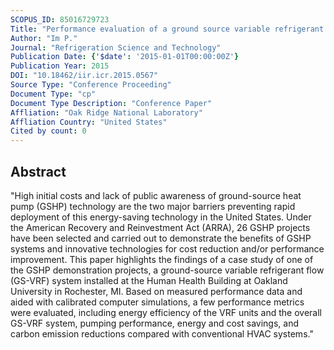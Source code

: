 ```yaml
---
SCOPUS_ID: 85016729723
Title: "Performance evaluation of a ground source variable refrigerant flow (VRF) system for a university building in cold climate"
Author: "Im P."
Journal: "Refrigeration Science and Technology"
Publication Date: {'$date': '2015-01-01T00:00:00Z'}
Publication Year: 2015
DOI: "10.18462/iir.icr.2015.0567"
Source Type: "Conference Proceeding"
Document Type: "cp"
Document Type Description: "Conference Paper"
Affliation: "Oak Ridge National Laboratory"
Affliation Country: "United States"
Cited by count: 0
---
```


## Abstract
"High initial costs and lack of public awareness of ground-source heat pump (GSHP) technology are the two major barriers preventing rapid deployment of this energy-saving technology in the United States. Under the American Recovery and Reinvestment Act (ARRA), 26 GSHP projects have been selected and carried out to demonstrate the benefits of GSHP systems and innovative technologies for cost reduction and/or performance improvement. This paper highlights the findings of a case study of one of the GSHP demonstration projects, a ground-source variable refrigerant flow (GS-VRF) system installed at the Human Health Building at Oakland University in Rochester, MI. Based on measured performance data and aided with calibrated computer simulations, a few performance metrics were evaluated, including energy efficiency of the VRF units and the overall GS-VRF system, pumping performance, energy and cost savings, and carbon emission reductions compared with conventional HVAC systems."
